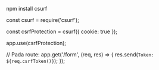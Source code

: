 npm install csurf

const csurf = require('csurf');

const csrfProtection = csurf({ cookie: true });

app.use(csrfProtection);

// Pada route:
app.get('/form', (req, res) => {
  res.send(`Token: ${req.csrfToken()}`);
});